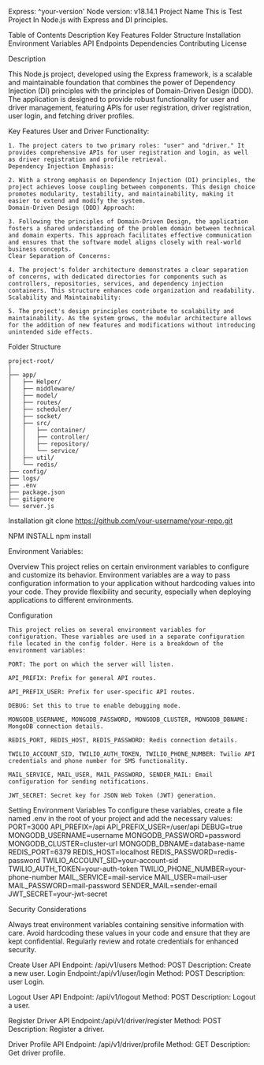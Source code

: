 Express: ^your-version'
Node version: v18.14.1
Project Name
 This is Test Project In  Node.js  with Express and DI principles.

Table of Contents
    Description
    Key Features
    Folder Structure
    Installation
    Environment Variables
    API Endpoints
    Dependencies
    Contributing
    License

Description

   This Node.js project, developed using the Express framework, is a scalable and maintainable foundation that combines the power of Dependency Injection (DI) principles with the principles of Domain-Driven Design (DDD). The application is designed to provide robust functionality for user and driver management, featuring APIs for user registration, driver registration, user login, and fetching driver profiles.

Key Features
    User and Driver Functionality:

    1. The project caters to two primary roles: "user" and "driver." It provides comprehensive APIs for user registration and login, as well as driver registration and profile retrieval.
    Dependency Injection Emphasis:

    2. With a strong emphasis on Dependency Injection (DI) principles, the project achieves loose coupling between components. This design choice promotes modularity, testability, and maintainability, making it easier to extend and modify the system.
    Domain-Driven Design (DDD) Approach:

    3. Following the principles of Domain-Driven Design, the application fosters a shared understanding of the problem domain between technical and domain experts. This approach facilitates effective communication and ensures that the software model aligns closely with real-world business concepts.
    Clear Separation of Concerns:

    4. The project's folder architecture demonstrates a clear separation of concerns, with dedicated directories for components such as controllers, repositories, services, and dependency injection containers. This structure enhances code organization and readability.
    Scalability and Maintainability:

    5. The project's design principles contribute to scalability and maintainability. As the system grows, the modular architecture allows for the addition of new features and modifications without introducing unintended side effects.

Folder Structure

    project-root/
    │
    ├── app/
    │   ├── Helper/
    │   ├── middleware/
    │   ├── model/
    │   ├── routes/
    │   ├── scheduler/
    │   ├── socket/
    │   ├── src/
    │   │   ├── container/
    │   │   ├── controller/
    │   │   ├── repository/
    │   │   └── service/
    │   ├── util/
    │   └── redis/
    ├── config/
    ├── logs/
    ├── .env
    ├── package.json
    ├── gitignore
    └── server.js

Installation
    git clone https://github.com/your-username/your-repo.git

NPM INSTALL
    npm install



Environment Variables:

 Overview
    This project relies on certain environment variables to configure and customize its behavior. Environment variables are a way to pass configuration information to your application without hardcoding values into your code. They provide flexibility and security, especially when deploying applications to different environments.

Configuration
 
    This project relies on several environment variables for configuration. These variables are used in a separate configuration file located in the config folder. Here is a breakdown of the environment variables:

    PORT: The port on which the server will listen.

    API_PREFIX: Prefix for general API routes.

    API_PREFIX_USER: Prefix for user-specific API routes.

    DEBUG: Set this to true to enable debugging mode.

    MONGODB_USERNAME, MONGODB_PASSWORD, MONGODB_CLUSTER, MONGODB_DBNAME: MongoDB connection details.

    REDIS_PORT, REDIS_HOST, REDIS_PASSWORD: Redis connection details.

    TWILIO_ACCOUNT_SID, TWILIO_AUTH_TOKEN, TWILIO_PHONE_NUMBER: Twilio API credentials and phone number for SMS functionality.

    MAIL_SERVICE, MAIL_USER, MAIL_PASSWORD, SENDER_MAIL: Email configuration for sending notifications.

    JWT_SECRET: Secret key for JSON Web Token (JWT) generation.

Setting Environment Variables
   To configure these variables, create a file named .env in the root of your project and add the necessary values:
        PORT=3000
        API_PREFIX=/api
        API_PREFIX_USER=/user/api
        DEBUG=true
        MONGODB_USERNAME=username
        MONGODB_PASSWORD=password
        MONGODB_CLUSTER=cluster-url
        MONGODB_DBNAME=database-name
        REDIS_PORT=6379
        REDIS_HOST=localhost
        REDIS_PASSWORD=redis-password
        TWILIO_ACCOUNT_SID=your-account-sid
        TWILIO_AUTH_TOKEN=your-auth-token
        TWILIO_PHONE_NUMBER=your-phone-number
        MAIL_SERVICE=mail-service
        MAIL_USER=mail-user
        MAIL_PASSWORD=mail-password
        SENDER_MAIL=sender-email
        JWT_SECRET=your-jwt-secret

Security Considerations

Always treat environment variables containing sensitive information with care. Avoid hardcoding these values in your code and ensure that they are kept confidential. Regularly review and rotate credentials for enhanced security.
 
Create User API
    Endpoint: /api/v1/users
    Method: POST
    Description: Create a new user.
Login
    Endpoint:/api/v1/user/login
    Method: POST
    Description: user Login.

Logout User API
    Endpoint: /api/v1/logout
    Method: POST
    Description: Logout a user.

Register Driver API
    Endpoint:/api/v1/driver/register
    Method: POST
    Description: Register a driver.
   
Driver Profile API
    Endpoint: /api/v1/driver/profile
    Method: GET
    Description: Get driver profile.

 